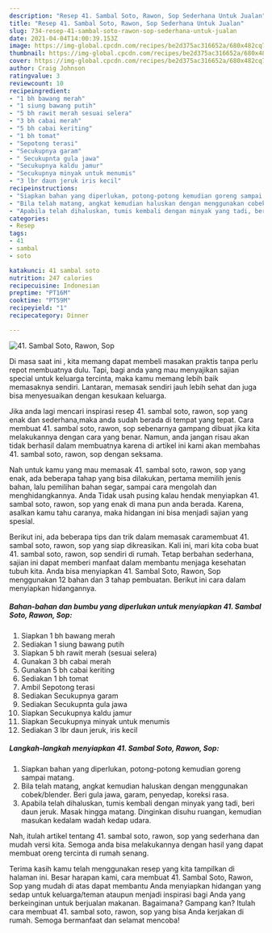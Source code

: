 ```yaml
---
description: "Resep 41. Sambal Soto, Rawon, Sop Sederhana Untuk Jualan"
title: "Resep 41. Sambal Soto, Rawon, Sop Sederhana Untuk Jualan"
slug: 734-resep-41-sambal-soto-rawon-sop-sederhana-untuk-jualan
date: 2021-04-04T14:00:39.153Z
image: https://img-global.cpcdn.com/recipes/be2d375ac316652a/680x482cq70/41-sambal-soto-rawon-sop-foto-resep-utama.jpg
thumbnail: https://img-global.cpcdn.com/recipes/be2d375ac316652a/680x482cq70/41-sambal-soto-rawon-sop-foto-resep-utama.jpg
cover: https://img-global.cpcdn.com/recipes/be2d375ac316652a/680x482cq70/41-sambal-soto-rawon-sop-foto-resep-utama.jpg
author: Craig Johnson
ratingvalue: 3
reviewcount: 10
recipeingredient:
- "1 bh bawang merah"
- "1 siung bawang putih"
- "5 bh rawit merah sesuai selera"
- "3 bh cabai merah"
- "5 bh cabai keriting"
- "1 bh tomat"
- "Sepotong terasi"
- "Secukupnya garam"
- " Secukupnta gula jawa"
- "Secukupnya kaldu jamur"
- "Secukupnya minyak untuk menumis"
- "3 lbr daun jeruk iris kecil"
recipeinstructions:
- "Siapkan bahan yang diperlukan, potong-potong kemudian goreng sampai matang."
- "Bila telah matang, angkat kemudian haluskan dengan menggunakan cobek/blender. Beri gula jawa, garam, penyedap, koreksi rasa."
- "Apabila telah dihaluskan, tumis kembali dengan minyak yang tadi, beri daun jeruk. Masak hingga matang. Dinginkan disuhu ruangan, kemudian masukan kedalam wadah kedap udara."
categories:
- Resep
tags:
- 41
- sambal
- soto

katakunci: 41 sambal soto 
nutrition: 247 calories
recipecuisine: Indonesian
preptime: "PT16M"
cooktime: "PT59M"
recipeyield: "1"
recipecategory: Dinner

---
```



![41. Sambal Soto, Rawon, Sop](https://img-global.cpcdn.com/recipes/be2d375ac316652a/680x482cq70/41-sambal-soto-rawon-sop-foto-resep-utama.jpg)

Di masa  saat ini , kita memang dapat membeli masakan praktis tanpa perlu repot membuatnya dulu. Tapi, bagi anda yang mau menyajikan sajian special untuk keluarga tercinta, maka kamu memang lebih baik memasaknya sendiri. Lantaran, memasak sendiri jauh lebih sehat dan juga bisa menyesuaikan dengan kesukaan keluarga.

Jika anda lagi mencari inspirasi resep 41. sambal soto, rawon, sop yang enak dan sederhana,maka anda sudah berada di tempat yang tepat. Cara membuat 41. sambal soto, rawon, sop  sebenarnya gampang dibuat jika kita melakukannya dengan cara yang benar. Namun, anda jangan risau akan tidak berhasil dalam membuatnya 
karena di artikel ini kami akan membahas 41. sambal soto, rawon, sop dengan seksama.  



Nah untuk kamu yang mau memasak 41. sambal soto, rawon, sop yang enak, ada beberapa tahap yang bisa dilakukan, pertama memilih jenis bahan, lalu pemilihan bahan segar, sampai cara mengolah dan menghidangkannya. Anda Tidak usah pusing kalau hendak menyiapkan 41. sambal soto, rawon, sop yang enak di mana pun anda berada. Karena, asalkan kamu  tahu caranya, maka hidangan ini bisa menjadi sajian yang spesial.

Berikut ini, ada beberapa tips dan trik dalam memasak caramembuat 41. sambal soto, rawon, sop yang siap dikreasikan. Kali ini, mari kita coba buat 41. sambal soto, rawon, sop sendiri di rumah. Tetap berbahan sederhana, sajian ini dapat memberi manfaat dalam membantu menjaga kesehatan tubuh kita. Anda bisa menyiapkan 41. Sambal Soto, Rawon, Sop menggunakan 12 bahan dan 3 tahap pembuatan. Berikut ini cara dalam menyiapkan hidangannya.

<!--inarticleads1-->

##### Bahan-bahan dan bumbu yang diperlukan untuk menyiapkan 41. Sambal Soto, Rawon, Sop:

1. Siapkan 1 bh bawang merah
1. Sediakan 1 siung bawang putih
1. Siapkan 5 bh rawit merah (sesuai selera)
1. Gunakan 3 bh cabai merah
1. Gunakan 5 bh cabai keriting
1. Sediakan 1 bh tomat
1. Ambil Sepotong terasi
1. Sediakan Secukupnya garam
1. Sediakan  Secukupnta gula jawa
1. Siapkan Secukupnya kaldu jamur
1. Siapkan Secukupnya minyak untuk menumis
1. Sediakan 3 lbr daun jeruk, iris kecil




<!--inarticleads2-->

##### Langkah-langkah menyiapkan 41. Sambal Soto, Rawon, Sop:

1. Siapkan bahan yang diperlukan, potong-potong kemudian goreng sampai matang.
1. Bila telah matang, angkat kemudian haluskan dengan menggunakan cobek/blender. Beri gula jawa, garam, penyedap, koreksi rasa.
1. Apabila telah dihaluskan, tumis kembali dengan minyak yang tadi, beri daun jeruk. Masak hingga matang. Dinginkan disuhu ruangan, kemudian masukan kedalam wadah kedap udara.




Nah, itulah artikel tentang  41. sambal soto, rawon, sop  yang sederhana dan mudah versi kita. Semoga anda bisa melakukannya dengan hasil yang dapat membuat oreng tercinta di rumah senang. 

Terima kasih kamu telah menggunakan resep yang kita tampilkan di halaman ini. Besar harapan kami, cara membuat  41. Sambal Soto, Rawon, Sop yang mudah di atas dapat membantu Anda menyiapkan hidangan yang sedap untuk keluarga/teman ataupun menjadi inspirasi bagi Anda yang berkeinginan untuk berjualan makanan. Bagaimana? Gampang kan? Itulah cara membuat 41. sambal soto, rawon, sop yang bisa Anda kerjakan di rumah. Semoga bermanfaat dan selamat mencoba!

